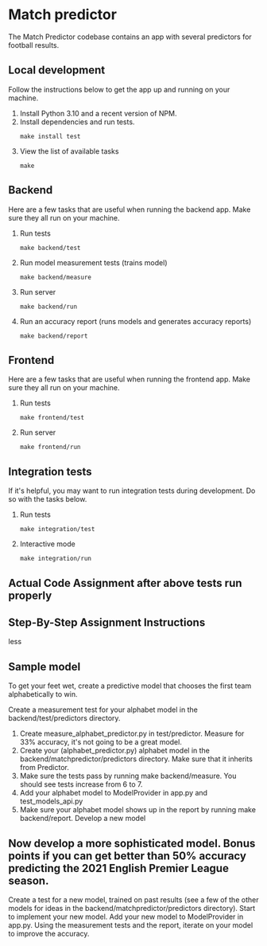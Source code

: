 # Match predictor

The Match Predictor codebase contains an app with several predictors for football results.

## Local development

Follow the instructions below to get the app up and running on your machine.

1.  Install Python 3.10 and a recent version of NPM.
1.  Install dependencies and run tests.
    ```shell
    make install test
    ```
1.  View the list of available tasks
    ```shell
    make
    ```

## Backend

Here are a few tasks that are useful when running the backend app.
Make sure they all run on your machine.

1.  Run tests
    ```shell
    make backend/test

1.  Run model measurement tests (trains model)
    ```shell
    make backend/measure
    ```

1.  Run server
    ```shell
    make backend/run
    ```

1.  Run an accuracy report (runs models and generates accuracy reports)
    ```shell
    make backend/report
    ```

## Frontend

Here are a few tasks that are useful when running the frontend app.
Make sure they all run on your machine.

1.  Run tests
    ```shell
    make frontend/test
    ```

1.  Run server
    ```shell
    make frontend/run
    ```

## Integration tests

If it's helpful, you may want to run integration tests during development.
Do so with the tasks below.

1.  Run tests
    ```shell
    make integration/test
    ```

1.  Interactive mode
    ```shell
    make integration/run
    ```
## Actual Code Assignment after above tests run properly

## Step-By-Step Assignment Instructions
less
## Sample model

To get your feet wet, create a predictive model that chooses the first team alphabetically to win.

Create a measurement test for your alphabet model in the backend/test/predictors directory. 
1.  Create measure_alphabet_predictor.py in test/predictor.  Measure for 33% accuracy, it's not going to be a great model.  
1.  Create your (alphabet_predictor.py) alphabet model in the backend/matchpredictor/predictors directory. Make sure that it inherits from Predictor.
1.  Make sure the tests pass by running make backend/measure.  You should see tests increase from 6 to 7.
1.  Add your alphabet model to ModelProvider in app.py and test_models_api.py
1.  Make sure your alphabet model shows up in the report by running make backend/report.
Develop a new model

## Now develop a more sophisticated model. Bonus points if you can get better than 50% accuracy predicting the 2021 English Premier League season.

Create a test for a new model, trained on past results (see a few of the other models for ideas in the backend/matchpredictor/predictors directory).
Start to implement your new model.
Add your new model to ModelProvider in app.py.
Using the measurement tests and the report, iterate on your model to improve the accuracy.